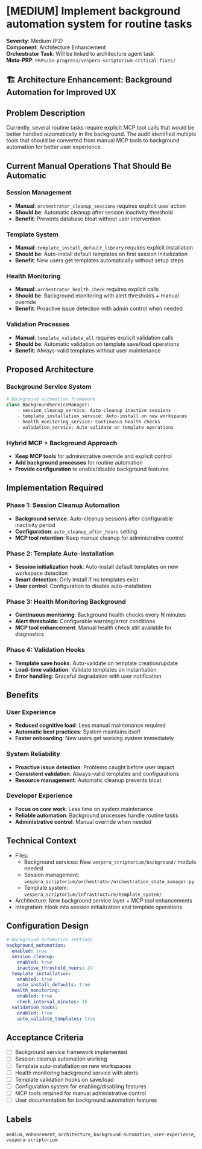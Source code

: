 # [MEDIUM] Implement background automation system for routine tasks

**Severity**: Medium (P2)  
**Component**: Architecture Enhancement  
**Orchestrator Task**: Will be linked to architecture agent task  
**Meta-PRP**: `PRPs/in-progress/vespera-scriptorium-critical-fixes/`

## 🏗️ Architecture Enhancement: Background Automation for Improved UX

## Problem Description

Currently, several routine tasks require explicit MCP tool calls that would be better handled automatically in the background. The audit identified multiple tools that should be converted from manual MCP tools to background automation for better user experience.

## Current Manual Operations That Should Be Automatic

### Session Management
- **Manual**: `orchestrator_cleanup_sessions` requires explicit user action
- **Should be**: Automatic cleanup after session inactivity threshold
- **Benefit**: Prevents database bloat without user intervention

### Template System  
- **Manual**: `template_install_default_library` requires explicit installation
- **Should be**: Auto-install default templates on first session initialization
- **Benefit**: New users get templates automatically without setup steps

### Health Monitoring
- **Manual**: `orchestrator_health_check` requires explicit calls
- **Should be**: Background monitoring with alert thresholds + manual override
- **Benefit**: Proactive issue detection with admin control when needed

### Validation Processes
- **Manual**: `template_validate_all` requires explicit validation calls  
- **Should be**: Automatic validation on template save/load operations
- **Benefit**: Always-valid templates without user maintenance

## Proposed Architecture

### Background Service System
```python
# Background automation framework
class BackgroundServiceManager:
    - session_cleanup_service: Auto-cleanup inactive sessions
    - template_installation_service: Auto-install on new workspaces  
    - health_monitoring_service: Continuous health checks
    - validation_service: Auto-validate on template operations
```

### Hybrid MCP + Background Approach
- **Keep MCP tools** for administrative override and explicit control
- **Add background processes** for routine automation
- **Provide configuration** to enable/disable background features

## Implementation Required

### Phase 1: Session Cleanup Automation
- **Background service**: Auto-cleanup sessions after configurable inactivity period
- **Configuration**: `auto_cleanup_after_hours` setting
- **MCP tool retention**: Keep manual cleanup for administrative control

### Phase 2: Template Auto-Installation  
- **Session initialization hook**: Auto-install default templates on new workspace detection
- **Smart detection**: Only install if no templates exist
- **User control**: Configuration to disable auto-installation

### Phase 3: Health Monitoring Background
- **Continuous monitoring**: Background health checks every N minutes
- **Alert thresholds**: Configurable warning/error conditions
- **MCP tool enhancement**: Manual health check still available for diagnostics

### Phase 4: Validation Hooks
- **Template save hooks**: Auto-validate on template creation/update
- **Load-time validation**: Validate templates on instantiation
- **Error handling**: Graceful degradation with user notification

## Benefits

### User Experience
- **Reduced cognitive load**: Less manual maintenance required
- **Automatic best practices**: System maintains itself
- **Faster onboarding**: New users get working system immediately

### System Reliability  
- **Proactive issue detection**: Problems caught before user impact
- **Consistent validation**: Always-valid templates and configurations
- **Resource management**: Automatic cleanup prevents bloat

### Developer Experience
- **Focus on core work**: Less time on system maintenance
- **Reliable automation**: Background processes handle routine tasks
- **Administrative control**: Manual override when needed

## Technical Context

- Files:
  - Background services: New `vespera_scriptorium/background/` module needed
  - Session management: `vespera_scriptorium/orchestrator/orchestration_state_manager.py`
  - Template system: `vespera_scriptorium/infrastructure/template_system/`
- Architecture: New background service layer + MCP tool enhancements
- Integration: Hook into session initialization and template operations

## Configuration Design

```yaml
# Background automation settings
background_automation:
  enabled: true
  session_cleanup:
    enabled: true
    inactive_threshold_hours: 24
  template_installation:
    enabled: true
    auto_install_defaults: true
  health_monitoring:
    enabled: true
    check_interval_minutes: 15
  validation_hooks:
    enabled: true
    auto_validate_templates: true
```

## Acceptance Criteria

- [ ] Background service framework implemented
- [ ] Session cleanup automation working
- [ ] Template auto-installation on new workspaces  
- [ ] Health monitoring background service with alerts
- [ ] Template validation hooks on save/load
- [ ] Configuration system for enabling/disabling features
- [ ] MCP tools retained for manual administrative control
- [ ] User documentation for background automation features

## Labels

`medium`, `enhancement`, `architecture`, `background-automation`, `user-experience`, `vespera-scriptorium`